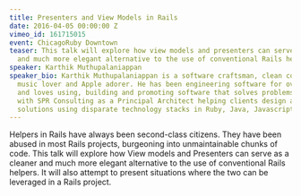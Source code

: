 ```yaml
---
title: Presenters and View Models in Rails
date: 2016-04-05 00:00:00 Z
vimeo_id: 161715015
event: ChicagoRuby Downtown
teaser: This talk will explore how view models and presenters can serve as a cleaner
  and much more elegant alternative to the use of conventional Rails helpers.
speaker: Karthik Muthupalaniappan
speaker_bio: Karthik Muthupalaniappan is a software craftsman, clean code enthusiast,
  music lover and Apple adorer. He has been engineering software for over 13 years
  and loves using, building and promoting software that solves problems. He is currently
  with SPR Consulting as a Principal Architect helping clients design and build software
  solutions using disparate technology stacks in Ruby, Java, Javascript, etc.
---
```


Helpers in Rails have always been second-class citizens. They have been abused in most Rails projects, burgeoning into unmaintainable chunks of code. This talk will explore how View models and Presenters can serve as a cleaner and much more elegant alternative to the use of conventional Rails helpers. It will also attempt to present situations where the two can be leveraged in a Rails project.
